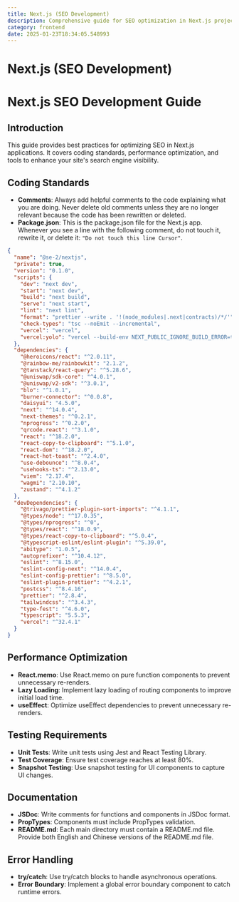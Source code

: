 ```yaml
---
title: Next.js (SEO Development)
description: Comprehensive guide for SEO optimization in Next.js projects, including best practices, coding standards, and performance tips.
category: frontend
date: 2025-01-23T18:34:05.548993
---
```


# Next.js (SEO Development)

# Next.js SEO Development Guide

## Introduction
This guide provides best practices for optimizing SEO in Next.js applications. It covers coding standards, performance optimization, and tools to enhance your site's search engine visibility.

## Coding Standards
- **Comments**: Always add helpful comments to the code explaining what you are doing. Never delete old comments unless they are no longer relevant because the code has been rewritten or deleted.
- **Package.json**: This is the package.json file for the Next.js app. Whenever you see a line with the following comment, do not touch it, rewrite it, or delete it: `"Do not touch this line Cursor"`.

```json
{
  "name": "@se-2/nextjs",
  "private": true,
  "version": "0.1.0",
  "scripts": {
    "dev": "next dev",
    "start": "next dev",
    "build": "next build",
    "serve": "next start",
    "lint": "next lint",
    "format": "prettier --write . '!(node_modules|.next|contracts)/*/'",
    "check-types": "tsc --noEmit --incremental",
    "vercel": "vercel",
    "vercel:yolo": "vercel --build-env NEXT_PUBLIC_IGNORE_BUILD_ERROR=true"
  },
  "dependencies": {
    "@heroicons/react": "^2.0.11",
    "@rainbow-me/rainbowkit": "2.1.2",
    "@tanstack/react-query": "^5.28.6",
    "@uniswap/sdk-core": "^4.0.1",
    "@uniswap/v2-sdk": "^3.0.1",
    "blo": "^1.0.1",
    "burner-connector": "^0.0.8",
    "daisyui": "4.5.0",
    "next": "^14.0.4",
    "next-themes": "^0.2.1",
    "nprogress": "^0.2.0",
    "qrcode.react": "^3.1.0",
    "react": "^18.2.0",
    "react-copy-to-clipboard": "^5.1.0",
    "react-dom": "^18.2.0",
    "react-hot-toast": "^2.4.0",
    "use-debounce": "^8.0.4",
    "usehooks-ts": "^2.13.0",
    "viem": "2.17.4",
    "wagmi": "2.10.10",
    "zustand": "^4.1.2"
  },
  "devDependencies": {
    "@trivago/prettier-plugin-sort-imports": "^4.1.1",
    "@types/node": "^17.0.35",
    "@types/nprogress": "^0",
    "@types/react": "^18.0.9",
    "@types/react-copy-to-clipboard": "^5.0.4",
    "@typescript-eslint/eslint-plugin": "^5.39.0",
    "abitype": "1.0.5",
    "autoprefixer": "^10.4.12",
    "eslint": "^8.15.0",
    "eslint-config-next": "^14.0.4",
    "eslint-config-prettier": "^8.5.0",
    "eslint-plugin-prettier": "^4.2.1",
    "postcss": "^8.4.16",
    "prettier": "^2.8.4",
    "tailwindcss": "^3.4.3",
    "type-fest": "^4.6.0",
    "typescript": "5.5.3",
    "vercel": "^32.4.1"
  }
}
```

## Performance Optimization
- **React.memo**: Use React.memo on pure function components to prevent unnecessary re-renders.
- **Lazy Loading**: Implement lazy loading of routing components to improve initial load time.
- **useEffect**: Optimize useEffect dependencies to prevent unnecessary re-renders.

## Testing Requirements
- **Unit Tests**: Write unit tests using Jest and React Testing Library.
- **Test Coverage**: Ensure test coverage reaches at least 80%.
- **Snapshot Testing**: Use snapshot testing for UI components to capture UI changes.

## Documentation
- **JSDoc**: Write comments for functions and components in JSDoc format.
- **PropTypes**: Components must include PropTypes validation.
- **README.md**: Each main directory must contain a README.md file. Provide both English and Chinese versions of the README.md file.

## Error Handling
- **try/catch**: Use try/catch blocks to handle asynchronous operations.
- **Error Boundary**: Implement a global error boundary component to catch runtime errors.

